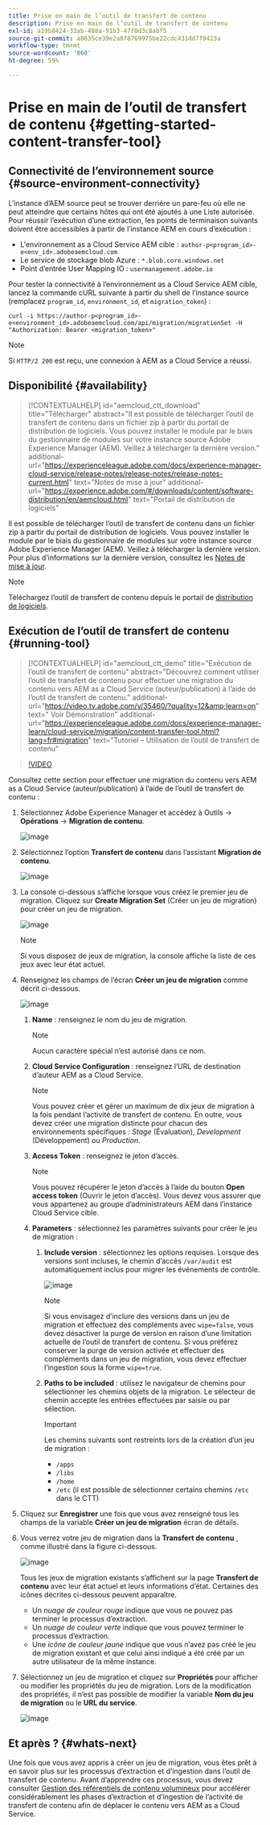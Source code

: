 ```yaml
---
title: Prise en main de l’outil de transfert de contenu
description: Prise en main de l’outil de transfert de contenu
exl-id: a19b8424-33ab-488a-91b3-47f0d3c8abf5
source-git-commit: a8635ce39e2a8f8769975be22cdc431dd7f9423a
workflow-type: tm+mt
source-wordcount: '860'
ht-degree: 59%

---
```


# Prise en main de l’outil de transfert de contenu {#getting-started-content-transfer-tool}

## Connectivité de l’environnement source {#source-environment-connectivity}

L’instance d’AEM source peut se trouver derrière un pare-feu où elle ne peut atteindre que certains hôtes qui ont été ajoutés à une Liste autorisée. Pour réussir l’exécution d’une extraction, les points de terminaison suivants doivent être accessibles à partir de l’instance AEM en cours d’exécution :

* L&#39;environnement as a Cloud Service AEM cible : `author-p<program_id>-e<env_id>.adobeaemcloud.com`
* Le service de stockage blob Azure : `*.blob.core.windows.net`
* Point d’entrée User Mapping IO : `usermanagement.adobe.io`

Pour tester la connectivité à l’environnement as a Cloud Service AEM cible, lancez la commande cURL suivante à partir du shell de l’instance source (remplacez `program_id`, `environment_id`, et `migration_token`) :

```
curl -i https://author-p<program_id>-e<environment_id>.adobeaemcloud.com/api/migration/migrationSet -H "Authorization: Bearer <migration_token>"
```


>[!NOTE]
>Si `HTTP/2 200` est reçu, une connexion à AEM as a Cloud Service a réussi.

## Disponibilité {#availability}

>[!CONTEXTUALHELP]
>id="aemcloud_ctt_download"
>title="Télécharger"
>abstract="Il est possible de télécharger l’outil de transfert de contenu dans un fichier zip à partir du portail de distribution de logiciels. Vous pouvez installer le module par le biais du gestionnaire de modules sur votre instance source Adobe Experience Manager (AEM). Veillez à télécharger la dernière version."
>additional-url="https://experienceleague.adobe.com/docs/experience-manager-cloud-service/release-notes/release-notes/release-notes-current.html" text="Notes de mise à jour"
>additional-url="https://experience.adobe.com/#/downloads/content/software-distribution/en/aemcloud.html" text="Portail de distribution de logiciels"

Il est possible de télécharger l’outil de transfert de contenu dans un fichier zip à partir du portail de distribution de logiciels. Vous pouvez installer le module par le biais du gestionnaire de modules sur votre instance source Adobe Experience Manager (AEM). Veillez à télécharger la dernière version. Pour plus d’informations sur la dernière version, consultez les [Notes de mise à jour](https://experienceleague.adobe.com/docs/experience-manager-cloud-service/release-notes/release-notes/release-notes-current.html?lang=fr).

>[!NOTE]
>Téléchargez l’outil de transfert de contenu depuis le portail de [distribution de logiciels](https://experience.adobe.com/#/downloads/content/software-distribution/en/aemcloud.html).

## Exécution de l’outil de transfert de contenu {#running-tool}

>[!CONTEXTUALHELP]
>id="aemcloud_ctt_demo"
>title="Exécution de l’outil de transfert de contenu"
>abstract="Découvrez comment utiliser l’outil de transfert de contenu pour effectuer une migration du contenu vers AEM as a Cloud Service (auteur/publication) à l’aide de l’outil de transfert de contenu."
>additional-url="https://video.tv.adobe.com/v/35460/?quality=12&amp;learn=on" text=" Voir Démonstration"
>additional-url="https://experienceleague.adobe.com/docs/experience-manager-learn/cloud-service/migration/content-transfer-tool.html?lang=fr#migration" text="Tutoriel – Utilisation de l’outil de transfert de contenu"

>[!VIDEO](https://video.tv.adobe.com/v/35460/?quality=12&learn=on)


Consultez cette section pour effectuer une migration du contenu vers AEM as a Cloud Service (auteur/publication) à l’aide de l’outil de transfert de contenu :

1. Sélectionnez Adobe Experience Manager et accédez à Outils -> **Opérations** -> **Migration de contenu**.

   ![image](/help/move-to-cloud-service/content-transfer-tool/assets-ctt/ctt01.png)

1. Sélectionnez l’option **Transfert de contenu** dans l’assistant **Migration de contenu**.

   ![image](/help/move-to-cloud-service/content-transfer-tool/assets-ctt/ctt02.png)


1. La console ci-dessous s’affiche lorsque vous créez le premier jeu de migration. Cliquez sur **Create Migration Set** (Créer un jeu de migration) pour créer un jeu de migration.

   ![image](/help/move-to-cloud-service/content-transfer-tool/assets-ctt/ctt03.png)

   >[!NOTE]
   >Si vous disposez de jeux de migration, la console affiche la liste de ces jeux avec leur état actuel.


1. Renseignez les champs de l’écran **Créer un jeu de migration** comme décrit ci-dessous.

   ![image](/help/move-to-cloud-service/content-transfer-tool/assets-ctt/ctt04.png)

   1. **Name** : renseignez le nom du jeu de migration.
      >[!NOTE]
      >Aucun caractère spécial n’est autorisé dans ce nom.

   1. **Cloud Service Configuration** : renseignez l’URL de destination d’auteur AEM as a Cloud Service.

      >[!NOTE]
      >Vous pouvez créer et gérer un maximum de dix jeux de migration à la fois pendant l’activité de transfert de contenu.
      >En outre, vous devez créer une migration distincte pour chacun des environnements spécifiques : *Stage* (Évaluation), *Development* (Développement) ou *Production*.

   1. **Access Token** : renseignez le jeton d’accès.

      >[!NOTE]
      >Vous pouvez récupérer le jeton d’accès à l’aide du bouton **Open access token** (Ouvrir le jeton d’accès). Vous devez vous assurer que vous appartenez au groupe d’administrateurs AEM dans l’instance Cloud Service cible.

   1. **Parameters** : sélectionnez les paramètres suivants pour créer le jeu de migration :

      1. **Include version** : sélectionnez les options requises. Lorsque des versions sont incluses, le chemin d’accès `/var/audit` est automatiquement inclus pour migrer les événements de contrôle.

         ![image](/help/move-to-cloud-service/content-transfer-tool/assets-ctt/ctt05.png)

         >[!NOTE]
         >Si vous envisagez d’inclure des versions dans un jeu de migration et effectuez des compléments avec `wipe=false`, vous devez désactiver la purge de version en raison d’une limitation actuelle de l’outil de transfert de contenu. Si vous préférez conserver la purge de version activée et effectuer des compléments dans un jeu de migration, vous devez effectuer l’ingestion sous la forme `wipe=true`.


      1. **Paths to be included** : utilisez le navigateur de chemins pour sélectionner les chemins objets de la migration. Le sélecteur de chemin accepte les entrées effectuées par saisie ou par sélection.

         >[!IMPORTANT]
         >Les chemins suivants sont restreints lors de la création d’un jeu de migration :
         >* `/apps`
         >* `/libs`
         >* `/home`
         >* `/etc` (il est possible de sélectionner certains chemins `/etc` dans le CTT)


1. Cliquez sur **Enregistrer** une fois que vous avez renseigné tous les champs de la variable **Créer un jeu de migration** écran de détails.

1. Vous verrez votre jeu de migration dans la **Transfert de contenu** , comme illustré dans la figure ci-dessous.

   ![image](/help/move-to-cloud-service/content-transfer-tool/assets-ctt/ctt07.png)

   Tous les jeux de migration existants s’affichent sur la page **Transfert de contenu** avec leur état actuel et leurs informations d’état. Certaines des icônes décrites ci-dessous peuvent apparaître.

   * Un *nuage de couleur rouge* indique que vous ne pouvez pas terminer le processus d’extraction.
   * Un *nuage de couleur verte* indique que vous pouvez terminer le processus d’extraction.
   * Une *icône de couleur jaune* indique que vous n’avez pas créé le jeu de migration existant et que celui ainsi indiqué a été créé par un autre utilisateur de la même instance.

1. Sélectionnez un jeu de migration et cliquez sur **Propriétés** pour afficher ou modifier les propriétés du jeu de migration. Lors de la modification des propriétés, il n’est pas possible de modifier la variable **Nom du jeu de migration** ou le **URL du service**.

   ![image](/help/move-to-cloud-service/content-transfer-tool/assets-ctt/ctt06.png)


## Et après ? {#whats-next}

Une fois que vous avez appris à créer un jeu de migration, vous êtes prêt à en savoir plus sur les processus d’extraction et d’ingestion dans l’outil de transfert de contenu. Avant d’apprendre ces processus, vous devez consulter [Gestion des référentiels de contenu volumineux](https://experienceleague.adobe.com/docs/experience-manager-cloud-service/moving/cloud-migration/content-transfer-tool/handling-large-content-repositories.html?lang=en) pour accélérer considérablement les phases d’extraction et d’ingestion de l’activité de transfert de contenu afin de déplacer le contenu vers AEM as a Cloud Service.
